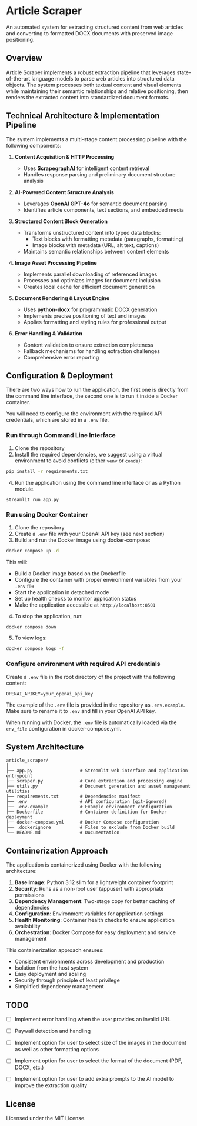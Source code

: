 # Article Scraper

An automated system for extracting structured content from web articles and converting to formatted DOCX documents with preserved image positioning.

## Overview

Article Scraper implements a robust extraction pipeline that leverages state-of-the-art language models to parse web articles into structured data objects. The system processes both textual content and visual elements while maintaining their semantic relationships and relative positioning, then renders the extracted content into standardized document formats.

## Technical Architecture & Implementation Pipeline

The system implements a multi-stage content processing pipeline with the following components:

1. **Content Acquisition & HTTP Processing**
   - Uses [**ScrapegraphAI**](https://github.com/ScrapeGraphAI/Scrapegraph-ai) for intelligent content retrieval
   - Handles response parsing and preliminary document structure analysis

2. **AI-Powered Content Structure Analysis**
   - Leverages **OpenAI GPT-4o** for semantic document parsing
   - Identifies article components, text sections, and embedded media

3. **Structured Content Block Generation**
   - Transforms unstructured content into typed data blocks:
     - Text blocks with formatting metadata (paragraphs, formatting)
     - Image blocks with metadata (URL, alt text, captions)
   - Maintains semantic relationships between content elements

4. **Image Asset Processing Pipeline**
   - Implements parallel downloading of referenced images
   - Processes and optimizes images for document inclusion
   - Creates local cache for efficient document generation

5. **Document Rendering & Layout Engine**
   - Uses **python-docx** for programmatic DOCX generation
   - Implements precise positioning of text and images
   - Applies formatting and styling rules for professional output

6. **Error Handling & Validation**
   - Content validation to ensure extraction completeness
   - Fallback mechanisms for handling extraction challenges
   - Comprehensive error reporting

## Configuration & Deployment


There are two ways how to run the application, the first one is directly from the command line interface, the second one is to run it inside a Docker container.

You will need to configure the environment with the required API credentials, which are stored in a `.env` file. 

### Run through Command Line Interface
1. Clone the repository
2. Install the required dependencies, we suggest using a virtual environment to avoid conflicts (either `venv` or `conda`):
```bash 
pip install -r requirements.txt
```
4. Run the application using the command line interface or as a Python module.

```bash
streamlit run app.py
```

### Run using Docker Container
1. Clone the repository
2. Create a `.env` file with your OpenAI API key (see next section)
3. Build and run the Docker image using docker-compose:
```bash 
docker compose up -d
```
This will:
- Build a Docker image based on the Dockerfile
- Configure the container with proper environment variables from your `.env` file
- Start the application in detached mode
- Set up health checks to monitor application status
- Make the application accessible at `http://localhost:8501`

4. To stop the application, run:
```bash
docker compose down
```

5. To view logs:
```bash
docker compose logs -f
```



### Configure environment with required API credentials
Create a `.env` file in the root directory of the project with the following content:

```
OPENAI_APIKEY=your_openai_api_key
```

The example of the `.env` file is provided in the repository as `.env.example`. Make sure to rename it to `.env` and fill in your OpenAI API key.

When running with Docker, the `.env` file is automatically loaded via the `env_file` configuration in docker-compose.yml.

## System Architecture

```
article_scraper/
│
├── app.py                  # Streamlit web interface and application entrypoint
├── scraper.py              # Core extraction and processing engine
├── utils.py                # Document generation and asset management utilities
├── requirements.txt        # Dependencies manifest
├── .env                    # API configuration (git-ignored)
├── .env.example            # Example environment configuration
├── Dockerfile              # Container definition for Docker deployment
├── docker-compose.yml      # Docker Compose configuration
├── .dockerignore           # Files to exclude from Docker build
└── README.md               # Documentation
```

## Containerization Approach

The application is containerized using Docker with the following architecture:

1. **Base Image**: Python 3.12 slim for a lightweight container footprint
2. **Security**: Runs as a non-root user (appuser) with appropriate permissions
3. **Dependency Management**: Two-stage copy for better caching of dependencies
4. **Configuration**: Environment variables for application settings
5. **Health Monitoring**: Container health checks to ensure application availability
6. **Orchestration**: Docker Compose for easy deployment and service management

This containerization approach ensures:
- Consistent environments across development and production
- Isolation from the host system
- Easy deployment and scaling
- Security through principle of least privilege
- Simplified dependency management

## TODO
- [ ] Implement error handling when the user provides an invalid URL
- [ ] Paywall detection and handling
- [ ] Implement option for user to select size of the images in the document as well as other formatting options
- [ ] Implement option for user to select the format of the document (PDF, DOCX, etc.)
- [ ] Implement option for user to add extra prompts to the AI model to improve the extraction quality


## License

Licensed under the MIT License.

